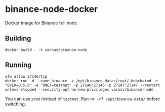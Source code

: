 # binance-node-docker
Docker image for Binance full node

## Building

`docker build . -t varnav/binance-node`

## Running

```
ufw allow 27146/tcp
docker run -d --name binance -v /opt/binance-data:/root/.bnbchaind -e "BVER=0.5.8" -e "BNET=testnet" -p 27146:27146 -p 27147:27147 --restart unless-stopped --security-opt no-new-privileges varnav/binance-node
```

You can use `prod` instead of `testnet`. Run `rm -rf /opt/binance-data/` before switching.
